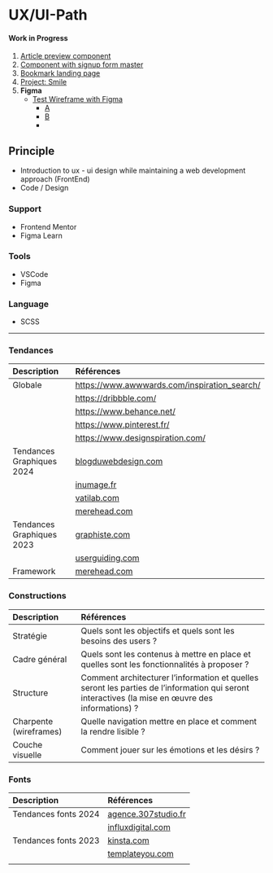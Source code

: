 # UX/UI-Path

#### Work in Progress
  1. [Article preview component](https://www.frontendmentor.io/challenges/article-preview-component-dYBN_pYFT) 
  2. [Component with signup form master](https://www.frontendmentor.io/challenges/intro-component-with-signup-form-5cf91bd49edda32581d28fd1)
  3. [Bookmark landing page](https://www.frontendmentor.io/challenges/bookmark-landing-page-5d0b588a9edda32581d29158)
  4. [Project: Smile]()
  5. __Figma__
      * [Test Wireframe with Figma](https://www.figma.com/file/pSAnXOIULneuTG2sezAdlG/TestWireframe?type=design&node-id=0%3A1&mode=design&t=khtYaHOxUjfrpotn-1)
         - [A](https://www.figma.com/file/VAkvr9aT5Eyx7rJzhXJkjF/Loading-animation?type=design&node-id=0%3A1&mode=design&t=xIyXKN75eMuCkjP6-1)
         - [B]()
         - 

## Principle

  - Introduction to ux - ui design while maintaining a web development approach (FrontEnd)
  - Code / Design

### Support

  - Frontend Mentor
  - Figma Learn

### Tools

  - VSCode
  - Figma

### Language

  - SCSS

---

### Tendances

| Description                    |Références                      |
| :--------                      | :----------------------------  |
| Globale                        | https://www.awwwards.com/inspiration_search/
|                                |  https://dribbble.com/          |
|                                |   https://www.behance.net/      |
|                                |  https://www.pinterest.fr/      |
|                                |  https://www.designspiration.com/ |
| Tendances Graphiques 2024      | [blogduwebdesign.com](https://www.blogduwebdesign.com/blog/graphisme/tendances-graphiques-2024.html) |
|  | [inumage.fr](https://unimage.fr/5-grandes-tendances-du-design-web-en-2024/)  |
|   | [vatilab.com](https://www.vatilab.com/7-tendances-2024-design-web) |
| | [merehead.com](https://merehead.com/fr/blog/tendances-de-conception-graphique-2024/) |
| Tendances Graphiques 2023      |  [graphiste.com](https://graphiste.com/blog/tendances-graphiques-2023/) |
|                                |  [userguiding.com](https://userguiding.com/fr/blog/tendances-design-graphique/) |
| Framework  | [merehead.com](https://merehead.com/blog/css-frameworks-2024/)  |

### Constructions

| Description                    |Références                      |
|  :------                       | :----------                                                         |
| Stratégie                      | Quels sont les objectifs et quels sont les besoins des users ?      |
| Cadre général                  | Quels sont les contenus à mettre en place et quelles sont les fonctionnalités à proposer ? |
| Structure                      | Comment architecturer l’information et quelles seront les parties de l’information qui seront interactives (la mise en œuvre des informations) ? |
| Charpente (wireframes)         | Quelle navigation mettre en place et comment la rendre lisible ?      |
| Couche visuelle                | Comment jouer sur les émotions et les désirs ?                        |

### Fonts

| Description                    |Références                      |
| :--------                      | :----------------------------  |
| Tendances fonts 2024      | [agence.307studio.fr](https://agence.307studio.fr/50-polices-decriture-a-telecharger-gratuitement/) |
| | [influxdigital.com](https://www.influxdigital.com/blog/24-best-free-fonts-for-2024/tendances-de-conception-graphique-2024/) |
|Tendances fonts 2023      |  [kinsta.com](https://kinsta.com/fr/blog/meilleures-polices-google-fonts/) |
|                                |  [templateyou.com](https://templateyou.com/css-3d-text-effects/) |
|   |   |


